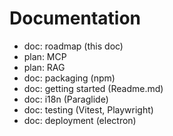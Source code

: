 # Documentation

- doc: roadmap (this doc)
- plan: MCP
- plan: RAG
- doc: packaging (npm)
- doc: getting started (Readme.md)
- doc: i18n (Paraglide)
- doc: testing (Vitest, Playwright)
- doc: deployment (electron)
